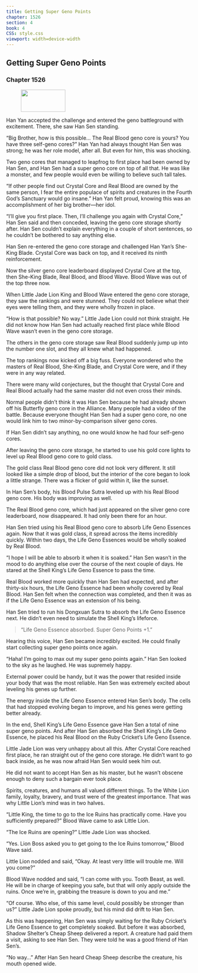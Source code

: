 ```yaml
---
title: Getting Super Geno Points
chapter: 1526
section: 4
book: 4
CSS: style.css
viewport: width=device-width
---
```


## Getting Super Geno Points

### Chapter 1526

<figure>
	<img src="../Images/gem.gif" alt="" id="gem" width="120" height="60" />
</figure>

Han Yan accepted the challenge and entered the geno battleground with excitement. There, she saw Han Sen standing.

“Big Brother, how is this possible… The Real Blood geno core is yours? You have three self-geno cores?” Han Yan had always thought Han Sen was strong; he was her role model, after all. But even for him, this was shocking.

Two geno cores that managed to leapfrog to first place had been owned by Han Sen, and Han Sen had a super geno core on top of all that. He was like a monster, and few people would even be willing to believe such tall tales.

“If other people find out Crystal Core and Real Blood are owned by the same person, I fear the entire populace of spirits and creatures in the Fourth God’s Sanctuary would go insane.” Han Yan felt proud, knowing this was an accomplishment of her big brother—her idol.

“I’ll give you first place. Then, I’ll challenge you again with Crystal Core,” Han Sen said and then conceded, leaving the geno core storage shortly after. Han Sen couldn’t explain everything in a couple of short sentences, so he couldn’t be bothered to say anything else.

Han Sen re-entered the geno core storage and challenged Han Yan’s She-King Blade. Crystal Core was back on top, and it received its ninth reinforcement.

Now the silver geno core leaderboard displayed Crystal Core at the top, then She-King Blade, Real Blood, and Blood Wave. Blood Wave was out of the top three now.

When Little Jade Lion King and Blood Wave entered the geno core storage, they saw the rankings and were stunned. They could not believe what their eyes were telling them, and they were wholly frozen in place.

“How is that possible? No way.” Little Jade Lion could not think straight. He did not know how Han Sen had actually reached first place while Blood Wave wasn’t even in the geno core storage.

The others in the geno core storage saw Real Blood suddenly jump up into the number one slot, and they all knew what had happened.

The top rankings now kicked off a big fuss. Everyone wondered who the masters of Real Blood, She-King Blade, and Crystal Core were, and if they were in any way related.

There were many wild conjectures, but the thought that Crystal Core and Real Blood actually had the same master did not even cross their minds.

Normal people didn’t think it was Han Sen because he had already shown off his Butterfly geno core in the Alliance. Many people had a video of the battle. Because everyone thought Han Sen had a super geno core, no one would link him to two minor-by-comparison silver geno cores.

If Han Sen didn’t say anything, no one would know he had four self-geno cores.

After leaving the geno core storage, he started to use his gold core lights to level up Real Blood geno core to gold class.

The gold class Real Blood geno core did not look very different. It still looked like a simple drop of blood, but the interior of the core began to look a little strange. There was a flicker of gold within it, like the sunset.

In Han Sen’s body, his Blood Pulse Sutra leveled up with his Real Blood geno core. His body was improving as well.

The Real Blood geno core, which had just appeared on the silver geno core leaderboard, now disappeared. It had only been there for an hour.

Han Sen tried using his Real Blood geno core to absorb Life Geno Essences again. Now that it was gold class, it spread across the items incredibly quickly. Within two days, the Life Geno Essences would be wholly soaked by Real Blood.

“I hope I will be able to absorb it when it is soaked.” Han Sen wasn’t in the mood to do anything else over the course of the next couple of days. He stared at the Shell King’s Life Geno Essence to pass the time.

Real Blood worked more quickly than Han Sen had expected, and after thirty-six hours, the Life Geno Essence had been wholly covered by Real Blood. Han Sen felt when the connection was completed, and then it was as if the Life Geno Essence was an extension of his being.

Han Sen tried to run his Dongxuan Sutra to absorb the Life Geno Essence next. He didn’t even need to simulate the Shell King’s lifeforce.

> “Life Geno Essence absorbed. Super Geno Points +1.”

Hearing this voice, Han Sen became incredibly excited. He could finally start collecting super geno points once again.

“Haha! I’m going to max out my super geno points again.” Han Sen looked to the sky as he laughed. He was supremely happy.

External power could be handy, but it was the power that resided inside your body that was the most reliable. Han Sen was extremely excited about leveling his genes up further.

The energy inside the Life Geno Essence entered Han Sen’s body. The cells that had stopped evolving began to improve, and his genes were getting better already.

In the end, Shell King’s Life Geno Essence gave Han Sen a total of nine super geno points. And after Han Sen absorbed the Shell King’s Life Geno Essence, he placed his Real Blood on the Ruby Cricket’s Life Geno Essence.

Little Jade Lion was very unhappy about all this. After Crystal Core reached first place, he ran straight out of the geno core storage. He didn’t want to go back inside, as he was now afraid Han Sen would seek him out.

He did not want to accept Han Sen as his master, but he wasn’t obscene enough to deny such a bargain ever took place.

Spirits, creatures, and humans all valued different things. To the White Lion family, loyalty, bravery, and trust were of the greatest importance. That was why Little Lion’s mind was in two halves.

“Little King, the time to go to the Ice Ruins has practically come. Have you sufficiently prepared?” Blood Wave came to ask Little Lion.

“The Ice Ruins are opening?” Little Jade Lion was shocked.

“Yes. Lion Boss asked you to get going to the Ice Ruins tomorrow,” Blood Wave said.

Little Lion nodded and said, “Okay. At least very little will trouble me. Will you come?”

Blood Wave nodded and said, “I can come with you. Tooth Beast, as well. He will be in charge of keeping you safe, but that will only apply outside the ruins. Once we’re in, grabbing the treasure is down to you and me.”

“Of course. Who else, of this same level, could possibly be stronger than us?” Little Jade Lion spoke proudly, but his mind did drift to Han Sen.

As this was happening, Han Sen was simply waiting for the Ruby Cricket’s Life Geno Essence to get completely soaked. But before it was absorbed, Shadow Shelter’s Cheap Sheep delivered a report. A creature had paid them a visit, asking to see Han Sen. They were told he was a good friend of Han Sen’s.

“No way…” After Han Sen heard Cheap Sheep describe the creature, his mouth opened wide.